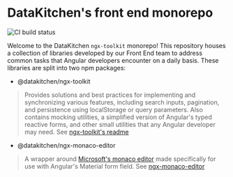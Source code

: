# DataKitchen's front end monorepo
![CI build status](https://github.com/DataKitchen/ngx-toolkit/actions/workflows/main.yml/badge.svg)

Welcome to the DataKitchen `ngx-toolkit` monorepo! This repository houses a collection of libraries developed by our Front End team to address common tasks that Angular developers encounter on a daily basis. These libraries are split into <!-- three --> two npm packages:
  - @datakitchen/ngx-toolkit
  > Provides solutions and best practices for implementing and synchronizing various features, including search inputs, pagination, and persistence using localStorage or query parameters. Also contains mocking utilities, a simplified version of Angular's typed reactive forms, and other small utilities that any Angular developer may need. See [ngx-toolkit's readme](https://github.com/DataKitchen/ngx-toolkit/blob/master/projects/core/README.md)
  - @datakitchen/ngx-monaco-editor
  > A wrapper around [Microsoft's monaco editor](https://microsoft.github.io/monaco-editor/) made specifically for use with Angular's Material form field. See [ngx-monaco-editor](https://github.com/DataKitchen/ngx-toolkit/blob/master/projects/ngx-monaco-editor/README.md)
  <!-- - @datakitchen/rxjs-marbles -->
  <!-- > A wrapper around rxjs' TestScheduler which is easier to use in unit tests and play nice with the `rxjs-scheduler` provider in `ngx-toolkit`  -->
  <!---->
